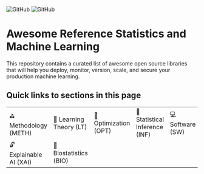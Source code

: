 ![GitHub](https://img.shields.io/badge/Languages-MULTI-blue.svg)
![GitHub](https://img.shields.io/badge/License-MIT-lightgrey.svg)

# Awesome Reference Statistics and Machine Learning

This repository contains a curated list of awesome open source libraries that will help you deploy, monitor, version, scale, and secure your production machine learning.

## Quick links to sections in this page

| | | | | |
|-|-|-|-|-|
| :golf: Methodology (METH) | :blue_book: Learning Theory (LT) | :dart: Optimization (OPT) | :mag_right: Statistical Inference (INF) | :computer: Software (SW) |
| :unlock: Explainable AI (XAI) | :cherries: Biostatistics (BIO) | 


